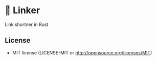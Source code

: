 # 🔗 Linker

Link shortner in Rust

## License

-   MIT license (LICENSE-MIT or http://opensource.org/licenses/MIT)
